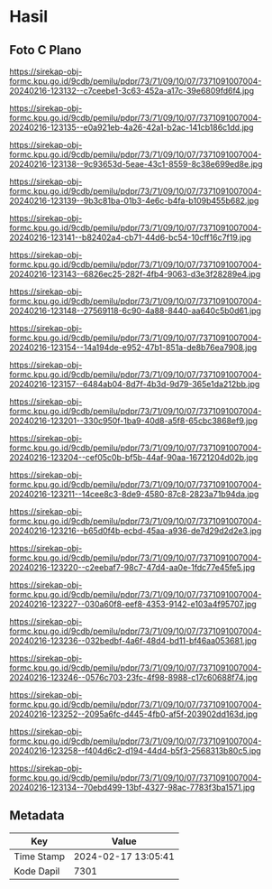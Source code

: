 # Hasil

## Foto C Plano

https://sirekap-obj-formc.kpu.go.id/9cdb/pemilu/pdpr/73/71/09/10/07/7371091007004-20240216-123132--c7ceebe1-3c63-452a-a17c-39e6809fd6f4.jpg

https://sirekap-obj-formc.kpu.go.id/9cdb/pemilu/pdpr/73/71/09/10/07/7371091007004-20240216-123135--e0a921eb-4a26-42a1-b2ac-141cb186c1dd.jpg

https://sirekap-obj-formc.kpu.go.id/9cdb/pemilu/pdpr/73/71/09/10/07/7371091007004-20240216-123138--9c93653d-5eae-43c1-8559-8c38e699ed8e.jpg

https://sirekap-obj-formc.kpu.go.id/9cdb/pemilu/pdpr/73/71/09/10/07/7371091007004-20240216-123139--9b3c81ba-01b3-4e6c-b4fa-b109b455b682.jpg

https://sirekap-obj-formc.kpu.go.id/9cdb/pemilu/pdpr/73/71/09/10/07/7371091007004-20240216-123141--b82402a4-cb71-44d6-bc54-10cff16c7f19.jpg

https://sirekap-obj-formc.kpu.go.id/9cdb/pemilu/pdpr/73/71/09/10/07/7371091007004-20240216-123143--6826ec25-282f-4fb4-9063-d3e3f28289e4.jpg

https://sirekap-obj-formc.kpu.go.id/9cdb/pemilu/pdpr/73/71/09/10/07/7371091007004-20240216-123148--27569118-6c90-4a88-8440-aa640c5b0d61.jpg

https://sirekap-obj-formc.kpu.go.id/9cdb/pemilu/pdpr/73/71/09/10/07/7371091007004-20240216-123154--14a194de-e952-47b1-851a-de8b76ea7908.jpg

https://sirekap-obj-formc.kpu.go.id/9cdb/pemilu/pdpr/73/71/09/10/07/7371091007004-20240216-123157--6484ab04-8d7f-4b3d-9d79-365e1da212bb.jpg

https://sirekap-obj-formc.kpu.go.id/9cdb/pemilu/pdpr/73/71/09/10/07/7371091007004-20240216-123201--330c950f-1ba9-40d8-a5f8-65cbc3868ef9.jpg

https://sirekap-obj-formc.kpu.go.id/9cdb/pemilu/pdpr/73/71/09/10/07/7371091007004-20240216-123204--cef05c0b-bf5b-44af-90aa-16721204d02b.jpg

https://sirekap-obj-formc.kpu.go.id/9cdb/pemilu/pdpr/73/71/09/10/07/7371091007004-20240216-123211--14cee8c3-8de9-4580-87c8-2823a71b94da.jpg

https://sirekap-obj-formc.kpu.go.id/9cdb/pemilu/pdpr/73/71/09/10/07/7371091007004-20240216-123216--b65d0f4b-ecbd-45aa-a936-de7d29d2d2e3.jpg

https://sirekap-obj-formc.kpu.go.id/9cdb/pemilu/pdpr/73/71/09/10/07/7371091007004-20240216-123220--c2eebaf7-98c7-47d4-aa0e-1fdc77e45fe5.jpg

https://sirekap-obj-formc.kpu.go.id/9cdb/pemilu/pdpr/73/71/09/10/07/7371091007004-20240216-123227--030a60f8-eef8-4353-9142-e103a4f95707.jpg

https://sirekap-obj-formc.kpu.go.id/9cdb/pemilu/pdpr/73/71/09/10/07/7371091007004-20240216-123236--032bedbf-4a6f-48d4-bd11-bf46aa053681.jpg

https://sirekap-obj-formc.kpu.go.id/9cdb/pemilu/pdpr/73/71/09/10/07/7371091007004-20240216-123246--0576c703-23fc-4f98-8988-c17c60688f74.jpg

https://sirekap-obj-formc.kpu.go.id/9cdb/pemilu/pdpr/73/71/09/10/07/7371091007004-20240216-123252--2095a6fc-d445-4fb0-af5f-203902dd163d.jpg

https://sirekap-obj-formc.kpu.go.id/9cdb/pemilu/pdpr/73/71/09/10/07/7371091007004-20240216-123258--f404d6c2-d194-44d4-b5f3-2568313b80c5.jpg

https://sirekap-obj-formc.kpu.go.id/9cdb/pemilu/pdpr/73/71/09/10/07/7371091007004-20240216-123134--70ebd499-13bf-4327-98ac-7783f3ba1571.jpg


## Metadata

| Key        | Value               |
| ---------- | ------------------- |
| Time Stamp | 2024-02-17 13:05:41 |
| Kode Dapil | 7301                |




